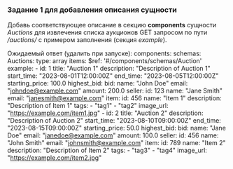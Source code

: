 ### Задание 1 для добавления описания сущности

Добавь соответствующее описание в секцию **components** сущности *Auctions* для извлечения списка аукционов GET запросом по пути */auctions/* с примером заполнения (секция *example*).



Ожидаемый ответ (удалить при запуске):
        components:
        schemas:
            Auctions:
            type: array
            items:
                $ref: '#/components/schemas/Auction'
            example:
                - id: 1
                title: "Auction 1"
                description: "Description of Auction 1"
                start_time: "2023-08-01T12:00:00Z"
                end_time: "2023-08-05T12:00:00Z"
                starting_price: 100.0
                highest_bid:
                    bid:
                    name: "John Doe"
                    email: "johndoe@example.com"
                    amount: 200.0
                seller:
                    id: 123
                    name: "Jane Smith"
                    email: "janesmith@example.com"
                item:
                    id: 456
                    name: "Item 1"
                    description: "Description of Item 1"
                    tags:
                    - "tag1"
                    - "tag2"
                    image_url: "https://example.com/item1.jpg"
                - id: 2
                title: "Auction 2"
                description: "Description of Auction 2"
                start_time: "2023-08-10T09:00:00Z"
                end_time: "2023-08-15T09:00:00Z"
                starting_price: 50.0
                highest_bid:
                    bid:
                    name: "Jane Doe"
                    email: "janedoe@example.com"
                    amount: 100.0
                seller:
                    id: 456
                    name: "John Smith"
                    email: "johnsmith@example.com"
                item:
                    id: 789
                    name: "Item 2"
                    description: "Description of Item 2"
                    tags:
                    - "tag3"
                    - "tag4"
                    image_url: "https://example.com/item2.jpg"
